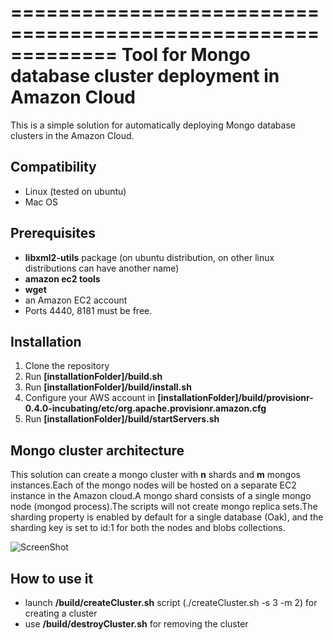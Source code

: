 =============================================================
Tool for Mongo database cluster deployment in Amazon Cloud
=============================================================

This is a simple solution for automatically deploying Mongo database clusters in the Amazon Cloud.

Compatibility
-------------

- Linux (tested on ubuntu)
- Mac OS


Prerequisites
-------------

- **libxml2-utils** package  (on ubuntu distribution, on other linux distributions can have another name)
- **amazon ec2 tools** 
- **wget**
- an Amazon EC2 account
- Ports 4440, 8181 must be free.

Installation
------------

1. Clone the repository
2. Run **[installationFolder]/build.sh**
3. Run **[installationFolder]/build/install.sh**
4. Configure your AWS account in **[installationFolder]/build/provisionr-0.4.0-incubating/etc/org.apache.provisionr.amazon.cfg** 
4. Run **[installationFolder]/build/startServers.sh**

Mongo cluster architecture
--------------------------

This solution can create a mongo cluster with **n** shards and **m** mongos instances.Each of the mongo nodes will be hosted on a separate EC2 instance in the Amazon cloud.A mongo shard consists of a single mongo node (mongod process).The scripts will not create mongo replica sets.The sharding property is enabled by default for a single database (Oak), and the sharding key is set to id:1 for both the nodes and blobs collections.


![ScreenShot](https://raw.github.com/rogoz/mongoClusterDeployment/master/resources/mongoArchitecture.png)


How to use it
-------------

- launch **<installation folder>/build/createCluster.sh** script (./createCluster.sh -s 3 -m 2) for creating a cluster
- use **<installation folder>/build/destroyCluster.sh** for removing the cluster
